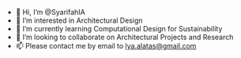 - 👋 Hi, I’m @SyarifahIA
- 👀 I’m interested in Architectural Design
- 🌱 I’m currently learning Computational Design for Sustainability
- 💞️ I’m looking to collaborate on Architectural Projects and Research
- 📫 Please contact me by email to lya.alatas@gmail.com

<!---
SyarifahIA/SyarifahIA is a ✨ special ✨ repository because its `README.md` (this file) appears on your GitHub profile.
You can click the Preview link to take a look at your changes.
--->
